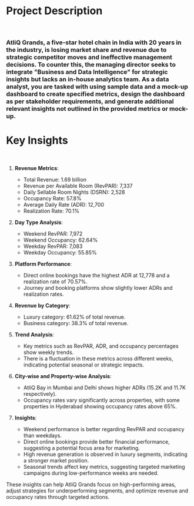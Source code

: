 <h1>Project Description</h1>
<br>
<h3>
  AtliQ Grands, a five-star hotel chain in India with 20 years in the industry, is losing market share and revenue due to strategic competitor moves and ineffective management decisions. To counter this, the managing director seeks to integrate "Business and Data Intelligence" for strategic insights but lacks an in-house analytics team. As a data analyst, you are tasked with using sample data and a mock-up dashboard to create specified metrics, design the dashboard as per stakeholder requirements, and generate additional relevant insights not outlined in the provided metrics or mock-up.
</h3>

<h1>Key Insights</h1>
<br>

1. **Revenue Metrics**:
   - Total Revenue: 1.69 billion
   - Revenue per Available Room (RevPAR): 7,337
   - Daily Sellable Room Nights (DSRN): 2,528
   - Occupancy Rate: 57.8%
   - Average Daily Rate (ADR): 12,700
   - Realization Rate: 70.1%

2. **Day Type Analysis**:
   - Weekend RevPAR: 7,972
   - Weekend Occupancy: 62.64%
   - Weekday RevPAR: 7,083
   - Weekday Occupancy: 55.85%

3. **Platform Performance**:
   - Direct online bookings have the highest ADR at 12,778 and a realization rate of 70.57%.
   - Journey and booking platforms show slightly lower ADRs and realization rates.

4. **Revenue by Category**:
   - Luxury category: 61.62% of total revenue.
   - Business category: 38.3% of total revenue.

5. **Trend Analysis**:
   - Key metrics such as RevPAR, ADR, and occupancy percentages show weekly trends.
   - There is a fluctuation in these metrics across different weeks, indicating potential seasonal or strategic impacts.

6. **City-wise and Property-wise Analysis**:
   - AtliQ Bay in Mumbai and Delhi shows higher ADRs (15.2K and 11.7K respectively).
   - Occupancy rates vary significantly across properties, with some properties in Hyderabad showing occupancy rates above 65%.

7. **Insights**:
   - Weekend performance is better regarding RevPAR and occupancy than weekdays.
   - Direct online bookings provide better financial performance, suggesting a potential focus area for marketing.
   - High revenue generation is observed in luxury segments, indicating a stronger market position.
   - Seasonal trends affect key metrics, suggesting targeted marketing campaigns during low-performance weeks are needed.

These insights can help AtliQ Grands focus on high-performing areas, adjust strategies for underperforming segments, and optimize revenue and occupancy rates through targeted actions.
